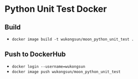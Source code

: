 # Python Unit Test Docker

## Build
- `docker image build -t wukongsun/moon_python_unit_test .`

## Push to DockerHub
- `docker login --username=wukongsun`
- `docker image push wukongsun/moon_python_unit_test`